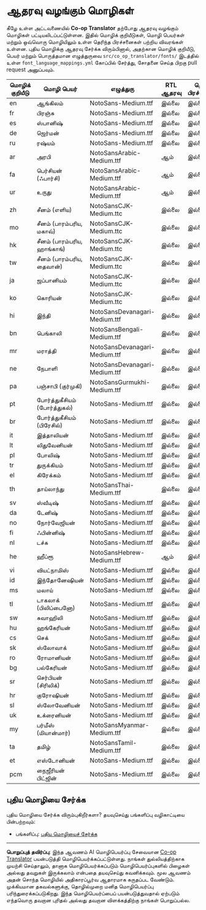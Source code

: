 <!--
CO_OP_TRANSLATOR_METADATA:
{
  "original_hash": "40660d83d2792201cad4aec9fdf25a29",
  "translation_date": "2025-10-22T14:17:59+00:00",
  "source_file": "getting_started/supported-languages.md",
  "language_code": "ta"
}
-->
# ஆதரவு வழங்கும் மொழிகள்

கீழே உள்ள அட்டவணையில் **Co-op Translator** தற்போது ஆதரவு வழங்கும் மொழிகள் பட்டியலிடப்பட்டுள்ளன. இதில் மொழிக் குறியீடுகள், மொழி பெயர்கள் மற்றும் ஒவ்வொரு மொழியிலும் உள்ள தெரிந்த பிரச்சனைகள் பற்றிய விவரங்கள் உள்ளன. புதிய மொழிக்கு ஆதரவு சேர்க்க விரும்பினால், அதற்கான மொழிக் குறியீடு, பெயர் மற்றும் பொருத்தமான எழுத்துருவை `src/co_op_translator/fonts/` இடத்தில் உள்ள `font_language_mappings.yml` கோப்பில் சேர்த்து, சோதனை செய்த பிறகு pull request அனுப்பவும்.

| மொழிக் குறியீடு | மொழி பெயர்                | எழுத்துரு                           | RTL ஆதரவு   | தெரிந்த பிரச்சனைகள் |
|-----------------|---------------------------|-------------------------------------|-------------|--------------------|
| en              | ஆங்கிலம்                  | NotoSans-Medium.ttf                 | இல்லை      | இல்லை             |
| fr              | பிரஞ்சு                   | NotoSans-Medium.ttf                 | இல்லை      | இல்லை             |
| es              | ஸ்பானிஷ்                  | NotoSans-Medium.ttf                 | இல்லை      | இல்லை             |
| de              | ஜெர்மன்                   | NotoSans-Medium.ttf                 | இல்லை      | இல்லை             |
| ru              | ரஷ்யம்                    | NotoSans-Medium.ttf                 | இல்லை      | இல்லை             |
| ar              | அரபி                      | NotoSansArabic-Medium.ttf           | ஆம்         | இல்லை             |
| fa              | பெர்சியன் (ஃபார்சி)       | NotoSansArabic-Medium.ttf           | ஆம்         | இல்லை             |
| ur              | உருது                      | NotoSansArabic-Medium.ttf           | ஆம்         | இல்லை             |
| zh              | சீனம் (எளிய)              | NotoSansCJK-Medium.ttc              | இல்லை      | இல்லை             |
| mo              | சீனம் (பாரம்பரிய, மகாவ்)  | NotoSansCJK-Medium.ttc              | இல்லை      | இல்லை             |
| hk              | சீனம் (பாரம்பரிய, ஹாங்காங்)| NotoSansCJK-Medium.ttc              | இல்லை      | இல்லை             |
| tw              | சீனம் (பாரம்பரிய, தைவான்) | NotoSansCJK-Medium.ttc              | இல்லை      | இல்லை             |
| ja              | ஜப்பானியம்                 | NotoSansCJK-Medium.ttc              | இல்லை      | இல்லை             |
| ko              | கொரியன்                   | NotoSansCJK-Medium.ttc              | இல்லை      | இல்லை             |
| hi              | இந்தி                      | NotoSansDevanagari-Medium.ttf       | இல்லை      | இல்லை             |
| bn              | பெங்காலி                  | NotoSansBengali-Medium.ttf          | இல்லை      | இல்லை             |
| mr              | மராத்தி                    | NotoSansDevanagari-Medium.ttf       | இல்லை      | இல்லை             |
| ne              | நேபாளி                    | NotoSansDevanagari-Medium.ttf       | இல்லை      | இல்லை             |
| pa              | பஞ்சாபி (குர்முகி)         | NotoSansGurmukhi-Medium.ttf         | இல்லை      | இல்லை             |
| pt              | போர்த்துகீசியம் (போர்த்துகல்)| NotoSans-Medium.ttf             | இல்லை      | இல்லை             |
| br              | போர்த்துகீசியம் (பிரேசில்) | NotoSans-Medium.ttf                 | இல்லை      | இல்லை             |
| it              | இத்தாலியன்                 | NotoSans-Medium.ttf                 | இல்லை      | இல்லை             |
| lt              | லிதுவேனியன்                | NotoSans-Medium.ttf                 | இல்லை      | இல்லை             |
| pl              | போலிஷ்                    | NotoSans-Medium.ttf                 | இல்லை      | இல்லை             |
| tr              | துருக்கியம்                  | NotoSans-Medium.ttf                 | இல்லை      | இல்லை             |
| el              | கிரேக்கம்                   | NotoSans-Medium.ttf                 | இல்லை      | இல்லை             |
| th              | தாய்லாந்து                  | NotoSansThai-Medium.ttf             | இல்லை      | இல்லை             |
| sv              | ஸ்வீடிஷ்                   | NotoSans-Medium.ttf                 | இல்லை      | இல்லை             |
| da              | டேனிஷ்                     | NotoSans-Medium.ttf                 | இல்லை      | இல்லை             |
| no              | நோர்வேஜியன்                | NotoSans-Medium.ttf                 | இல்லை      | இல்லை             |
| fi              | ஃபின்னிஷ்                  | NotoSans-Medium.ttf                 | இல்லை      | இல்லை             |
| nl              | டச்சு                      | NotoSans-Medium.ttf                 | இல்லை      | இல்லை             |
| he              | ஹீப்ரூ                      | NotoSansHebrew-Medium.ttf           | ஆம்         | இல்லை             |
| vi              | வியட்நாமிஸ்                 | NotoSans-Medium.ttf                 | இல்லை      | இல்லை             |
| id              | இந்தோனேஷியன்               | NotoSans-Medium.ttf                 | இல்லை      | இல்லை             |
| ms              | மலாய்                      | NotoSans-Medium.ttf                 | இல்லை      | இல்லை             |
| tl              | டாகலாக் (பிலிப்பைனோ)       | NotoSans-Medium.ttf                 | இல்லை      | இல்லை             |
| sw              | சுவாஹிலி                    | NotoSans-Medium.ttf                 | இல்லை      | இல்லை             |
| hu              | ஹங்கேரியன்                  | NotoSans-Medium.ttf                 | இல்லை      | இல்லை             |
| cs              | செக்                        | NotoSans-Medium.ttf                 | இல்லை      | இல்லை             |
| sk              | ஸ்லோவாக்                   | NotoSans-Medium.ttf                 | இல்லை      | இல்லை             |
| ro              | ரோமானியன்                  | NotoSans-Medium.ttf                 | இல்லை      | இல்லை             |
| bg              | பல்கேரியன்                  | NotoSans-Medium.ttf                 | இல்லை      | இல்லை             |
| sr              | செர்பியன் (சிரிலிக்)         | NotoSans-Medium.ttf                 | இல்லை      | இல்லை             |
| hr              | குரோஷியன்                   | NotoSans-Medium.ttf                 | இல்லை      | இல்லை             |
| sl              | ஸ்லோவேனியன்                | NotoSans-Medium.ttf                 | இல்லை      | இல்லை             |
| uk              | உக்ரைனியன்                  | NotoSans-Medium.ttf                 | இல்லை      | இல்லை             |
| my              | பர்மீஸ் (மியான்மார்)        | NotoSansMyanmar-Medium.ttf          | இல்லை      | இல்லை             |
| ta              | தமிழ்                       | NotoSansTamil-Medium.ttf            | இல்லை      | இல்லை             |
| et              | எஸ்டோனியன்                  | NotoSans-Medium.ttf                 | இல்லை      | இல்லை             |
| pcm             | நைஜீரியன் பிட்ஜின்           | NotoSans-Medium.ttf                 | இல்லை      | இல்லை             |

## புதிய மொழியை சேர்க்க

புதிய மொழியை சேர்க்க விரும்புகிறீர்களா? தயவுசெய்து பங்களிப்பு வழிகாட்டியை பின்பற்றவும்:

- பங்களிப்பு: <a href="../CONTRIBUTING.md#contribute-a-new-language">புதிய மொழியைச் சேர்க்க</a>

---

**பொறுப்புத் தவிர்ப்பு**:
இந்த ஆவணம் AI மொழிபெயர்ப்பு சேவையான [Co-op Translator](https://github.com/Azure/co-op-translator) பயன்படுத்தி மொழிபெயர்க்கப்பட்டுள்ளது. நாங்கள் துல்லியத்திற்காக முயற்சி செய்தாலும், தானாக மொழிபெயர்க்கப்படும் மொழிபெயர்ப்புகளில் பிழைகள் அல்லது தவறுகள் இருக்கலாம் என்பதை தயவுசெய்து கவனிக்கவும். மூல ஆவணம் அதன் சொந்த மொழியில் அதிகாரப்பூர்வ ஆதாரமாக கருதப்பட வேண்டும். முக்கியமான தகவல்களுக்கு, தொழில்முறை மனித மொழிபெயர்ப்பு பரிந்துரைக்கப்படுகிறது. இந்த மொழிபெயர்ப்பைப் பயன்படுத்துவதால் ஏற்படும் எந்தவொரு தவறான புரிதல் அல்லது தவறான விளக்கத்திற்கு நாங்கள் பொறுப்பல்ல.